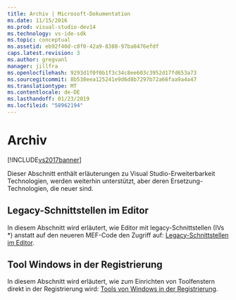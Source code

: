 ```yaml
---
title: Archiv | Microsoft-Dokumentation
ms.date: 11/15/2016
ms.prod: visual-studio-dev14
ms.technology: vs-ide-sdk
ms.topic: conceptual
ms.assetid: eb92f40d-c0f0-42a9-8388-97ba0476efdf
caps.latest.revision: 3
ms.author: gregvanl
manager: jillfra
ms.openlocfilehash: 9293d1f0f0b1f3c34c8ee603c3952d17fd653a73
ms.sourcegitcommit: 8b538eea125241e9d6d8b7297b72a66faa9a4a47
ms.translationtype: MT
ms.contentlocale: de-DE
ms.lasthandoff: 01/23/2019
ms.locfileid: "58962194"
---
```

# <a name="archive"></a>Archiv
[!INCLUDE[vs2017banner](../includes/vs2017banner.md)]

Dieser Abschnitt enthält erläuterungen zu Visual Studio-Erweiterbarkeit Technologien, werden weiterhin unterstützt, aber deren Ersetzung-Technologien, die neuer sind.  
  
## <a name="legacy-interfaces-in-the-editor"></a>Legacy-Schnittstellen im Editor  
 In diesem Abschnitt wird erläutert, wie Editor mit legacy-Schnittstellen (IVs *) anstatt auf den neueren MEF-Code den Zugriff auf: [Legacy-Schnittstellen im Editor](../extensibility/legacy-interfaces-in-the-editor.md).  
  
## <a name="tool-windows-in-the-registry"></a>Tool Windows in der Registrierung  
 In diesem Abschnitt wird erläutert, wie zum Einrichten von Toolfenstern direkt in der Registrierung wird: [Tools von Windows in der Registrierung](../extensibility/tool-windows-in-the-registry.md).
